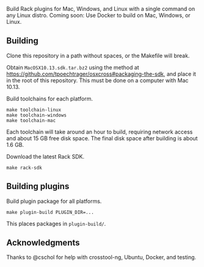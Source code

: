 
Build Rack plugins for Mac, Windows, and Linux with a single command on any Linux distro.
Coming soon: Use Docker to build on Mac, Windows, or Linux.


## Building

Clone this repository in a path without spaces, or the Makefile will break.

Obtain `MacOSX10.13.sdk.tar.bz2` using the method at https://github.com/tpoechtrager/osxcross#packaging-the-sdk, and place it in the root of this repository.
This must be done on a computer with Mac 10.13.

Build toolchains for each platform.
```
make toolchain-linux
make toolchain-windows
make toolchain-mac
```
Each toolchain will take around an hour to build, requiring network access and about 15 GB free disk space.
The final disk space after building is about 1.6 GB.

Download the latest Rack SDK.
```
make rack-sdk
```

## Building plugins

Build plugin package for all platforms.
```
make plugin-build PLUGIN_DIR=...
```

This places packages in `plugin-build/`.


## Acknowledgments

Thanks to @cschol for help with crosstool-ng, Ubuntu, Docker, and testing.
